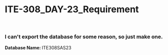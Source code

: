 # ITE-308_DAY-23_Requirement
<br>
<h3>I can't export the database for some reason, so just make one.</h3>
<b>Database Name: </b> ITE308SAS23
